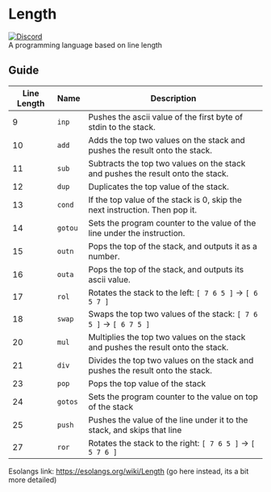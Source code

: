 # Length
[![Discord](https://img.shields.io/discord/798936842808197140?logo=discord)](https://discord.gg/st6SqenRnm)  
A programming language based on line length
## Guide
| Line Length | Name    | Description                                                                      |
|-------------|---------|----------------------------------------------------------------------------------|
| 9           | `inp`   | Pushes the ascii value of the first byte of stdin to the stack.                  |
| 10          | `add`   | Adds the top two values on the stack and pushes the result onto the stack.       |
| 11          | `sub`   | Subtracts the top two values on the stack and pushes the result onto the stack.  |
| 12          | `dup`   | Duplicates the top value of the stack.                                           |
| 13          | `cond`  | If the top value of the stack is 0, skip the next instruction. Then pop it.      |
| 14          | `gotou` | Sets the program counter to the value of the line under the instruction.         |
| 15          | `outn`  | Pops the top of the stack, and outputs it as a number.                           |
| 16          | `outa`  | Pops the top of the stack, and outputs its ascii value.                          |
| 17          | `rol`   | Rotates the stack to the left: `[ 7 6 5 ]` -> `[ 6 5 7 ]`                        |
| 18          | `swap`  | Swaps the top two values of the stack: `[ 7 6 5 ]` -> `[ 6 7 5 ]`                |
| 20          | `mul`   | Multiplies the top two values on the stack and pushes the result onto the stack. |
| 21          | `div`   | Divides the top two values on the stack and pushes the result onto the stack.    |
| 23          | `pop`   | Pops the top value of the stack                                                  |
| 24          | `gotos` | Sets the program counter to the value on top of the stack                        |
| 25          | `push`  | Pushes the value of the line under it to the stack, and skips that line          |
| 27          | `ror`   | Rotates the stack to the right: `[ 7 6 5 ]` -> `[ 5 7 6 ]`                       |

Esolangs link: https://esolangs.org/wiki/Length (go here instead, its a bit more detailed)

